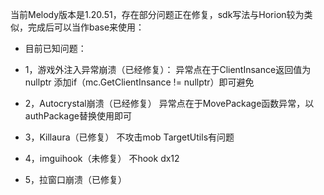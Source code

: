 当前Melody版本是1.20.51，存在部分问题正在修复，sdk写法与Horion较为类似，完成后可以当作base来使用：

+ 目前已知问题：
+ 1，游戏外注入异常崩溃（已经修复）：
  异常点在于ClientInsance返回值为nullptr
  添加if（mc.GetClientInsance != nullptr）即可避免
    
+ 2，Autocrystal崩溃（已经修复）
  异常点在于MovePackage函数异常，以authPackage替换使用即可

+  3，Killaura（已修复）
  不攻击mob
  TargetUtils有问题

+ 4，imguihook（未修复）
 不hook dx12
+ 5，拉窗口崩溃（已修复）

